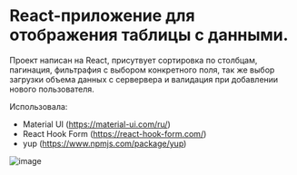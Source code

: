 # React-приложение для отображения таблицы с данными.

Проект написан на React, присутвует сортировка по столбцам, пагинация, фильтрафия с выбором конкретного поля, так же выбор загрузки объема данных с сервервера и валидация при добавлении нового пользователя. 

Использовала:
- Material UI (https://material-ui.com/ru/)
- React Hook Form (https://react-hook-form.com/)
- yup (https://www.npmjs.com/package/yup)


![image](https://user-images.githubusercontent.com/58260898/119488543-5925e600-bd63-11eb-9744-c153d47ee79e.png)
